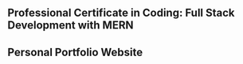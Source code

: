 <h2>Professional Certificate in Coding: Full Stack Development with MERN<h2>
  <p>Personal Portfolio Website</p>

